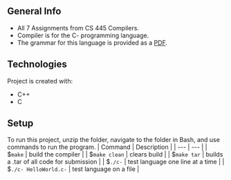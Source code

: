 ## General Info
- All 7 Assignments from CS 445 Compilers.
- Compiler is for the C- programming language.
- The grammar for this language is provided as a [PDF](https://github.com/DougBarnes/Compiler-Assignments/blob/main/Compiler%20Assignments/c-Grammar.pdf).

## Technologies
Project is created with:
* C++
* C

## Setup
To run this project, unzip the folder, navigate to the folder in Bash, and use commands to run the program.
| Command | Description |
| --- | --- |
| $`make` | build the compiler |
| $`make clean` | clears build |
| $`make tar` | builds a .tar of all code for submission |
| $`./c-` | test language one line at a time |
| $`./c- HelloWorld.c-` | test language on a file |
